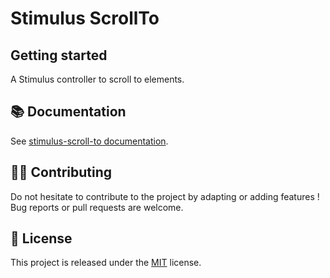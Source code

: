 # Stimulus ScrollTo

## Getting started

A Stimulus controller to scroll to elements.

## 📚 Documentation

See [stimulus-scroll-to documentation](https://www.stimulus-components.com/docs/stimulus-scroll-to/).

## 👷‍♂️ Contributing

Do not hesitate to contribute to the project by adapting or adding features ! Bug reports or pull requests are welcome.

## 📝 License

This project is released under the [MIT](http://opensource.org/licenses/MIT) license.
